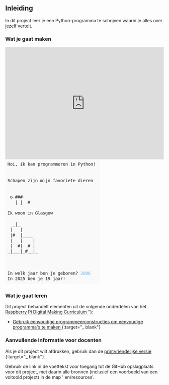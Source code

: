 ## Inleiding

In dit project leer je een Python-programma te schrijven waarin je alles over jezelf vertelt.

### Wat je gaat maken

<div class="trinket">
  <iframe src="https://trinket.io/embed/python/d6abb9c030?outputOnly=true" width="100%" height="356" frameborder="0" marginwidth="0" marginheight="0" allowfullscreen>
  </iframe>
  <img src="images/me-final.png">
</div>

### Wat je gaat leren

Dit project behandelt elementen uit de volgende onderdelen van het [ Raspberry Pi Digital Making Curriculum ](http://rpf.io/curriculum)"}:

+ [ Gebruik eenvoudige programmeerconstructies om eenvoudige programma's te maken ](https://www.raspberrypi.org/curriculum/programming/creator) {:target="_ blank"}

### Aanvullende informatie voor docenten

Als je dit project wilt afdrukken, gebruik dan de [ printvriendelijke versie ](https://projects.raspberrypi.org/en/projects/about-me/print) {:target="_ blank"}.

Gebruik de link in de voettekst voor toegang tot de GitHub opslagplaats voor dit project, met daarin alle bronnen (inclusief een voorbeeld van een voltooid project) in de map ' en/resources'.
